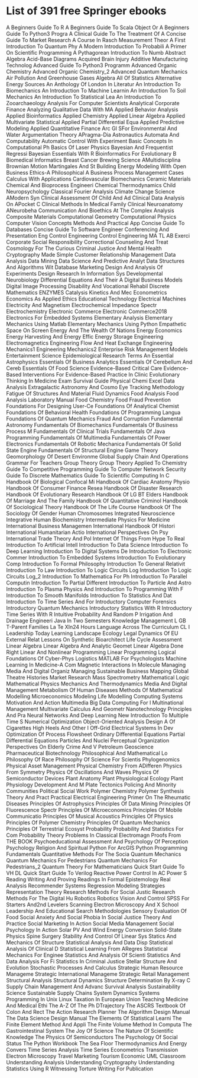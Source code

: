 # List of 391 free Springer ebooks

A Beginners Guide To R
A Beginners Guide To Scala Object Or
A Beginners Guide To Python3 Progra
A Clinical Guide To The Treatment Of
A Concise Guide To Market Research
A Course In Rasch Measurement Theor
A First Introduction To Quantum Phy
A Modern Introduction To Probabili
A Primer On Scientific Programming
A Pythagorean Introduction To Numb
Abstract Algebra
Acid-Base Diagrams
Acquired Brain Injury
Additive Manufacturing Technolog
Advanced Guide To Python3 Programm
Advanced Organic Chemistry
Advanced Organic Chemistry_2
Advanced Quantum Mechanics
Air Pollution And Greenhouse Gases
Algebra
All Of Statistics
Alternative Energy Sources
An Anthology Of London In Literatur
An Introduction To Biomechanics
An Introduction To Machine Learnin
An Introduction To Soil Mechanics
An Introduction To Statistical Lea
An Introduction To Zooarchaeology
Analysis For Computer Scientists
Analytical Corporate Finance
Analyzing Qualitative Data With MA
Applied Behavior Analysis
Applied Bioinformatics
Applied Chemistry
Applied Linear Algebra
Applied Multivariate Statistical
Applied Partial Differential Equa
Applied Predictive Modeling
Applied Quantitative Finance
Arc GI SFor Environmental And Water
Argumentation Theory APragma-Dia
Astronautics
Automata And Computability
Automatic Control With Experiment
Basic Concepts In Computational Ph
Basics Of Laser Physics
Bayesian And Frequentist Regressi
Bayesian Essentials With R
Bioinformatics For Evolutionary B
Biomedical Informatics
Breast Cancer
Brewing Science AMultidisciplina
Brownian Motion Martingales And St
Building Energy Modeling With Open
Business Ethics-A Philosophical A
Business Process Management Cases
Calculus With Applications
Cardiovascular Biomechanics
Ceramic Materials
Chemical And Bioprocess Engineeri
Chemical Thermodynamics
Child Neuropsychology
Classical Fourier Analysis
Climate Change Science AModern Syn
Clinical Assessment Of Child And Ad
Clinical Data Analysis On APocket C
Clinical Methods In Medical Family
Clinical Neuroanatomy ANeurobeha
Communication And Bioethics At The
Complex Analysis
Composite Materials
Computational Geometry
Computational Physics
Computer Vision
Concepts Methods And Practical App
Concise Guide To Databases
Concise Guide To Software Engineer
Conferencing And Presentation Eng
Control Engineering
Control Engineering MA TL AB Exerci
Corporate Social Responsibility
Correctional Counseling And Treat
Cosmology For The Curious
Criminal Justice And Mental Health
Cryptography Made Simple
Customer Relationship Management
Data Analysis
Data Mining
Data Science And Predictive Analyt
Data Structures And Algorithms Wit
Database Marketing
Design And Analysis Of Experiments
Design Research In Information Sys
Developmental Neurobiology
Differential Equations And Their A
Digital Business Models
Digital Image Processing
Disability And Vocational Rehabil
Discrete Mathematics
ENZYMES Catalysis Kinetics And Mec
Econometrics
Economics As Applied Ethics
Educational Technology
Electrical Machines
Electricity And Magnetism
Electrochemical Impedance Spectr
Electrochemistry
Electronic Commerce
Electronic Commerce2018
Electronics For Embedded Systems
Elementary Analysis
Elementary Mechanics Using Matlab
Elementary Mechanics Using Python
Empathetic Space On Screen
Energy And The Wealth Of Nations
Energy Economics
Energy Harvesting And Energy Effic
Energy Storage
Engineering Electromagnetics
Engineering Flow And Heat Exchange
Engineering Mechanics1
Engineering Mechanics2
Enterprise Risk Management Models
Entertainment Science
Epidemiological Research Terms An
Essential Astrophysics
Essentials Of Business Analytics
Essentials Of Cerebellum And Cereb
Essentials Of Food Science
Evidence-Based Critical Care
Evidence-Based Interventions For
Evidence-Based Practice In Clinic
Evolutionary Thinking In Medicine
Exam Survival Guide Physical Chemi
Excel Data Analysis
Extragalactic Astronomy And Cosmo
Eye Tracking Methodology
Fatigue Of Structures And Material
Fluid Dynamics
Food Analysis
Food Analysis Laboratory Manual
Food Chemistry
Food Fraud Prevention
Foundations For Designing User-Ce
Foundations Of Analytical Chemist
Foundations Of Behavioral Health
Foundations Of Programming Langua
Foundations Of Quantum Mechanics
Fraud And Corruption
Fundamental Astronomy
Fundamentals Of Biomechanics
Fundamentals Of Business Process M
Fundamentals Of Clinical Trials
Fundamentals Of Java Programming
Fundamentals Of Multimedia
Fundamentals Of Power Electronics
Fundamentals Of Robotic Mechanica
Fundamentals Of Solid State Engine
Fundamentals Of Structural Engine
Game Theory
Geomorphology Of Desert Environme
Global Supply Chain And Operations
Grammar For Teachers
Group Theory
Group Theory Applied To Chemistry
Guide To Competitive Programming
Guide To Computer Network Security
Guide To Discrete Mathematics
Guide To Scientific Computing In C
Handbook Of Biological Confocal Mi
Handbook Of Cardiac Anatomy Physio
Handbook Of Consumer Finance Resea
Handbook Of Disaster Research
Handbook Of Evolutionary Research
Handbook Of LG BT Elders
Handbook Of Marriage And The Family
Handbook Of Quantitative Criminol
Handbook Of Sociological Theory
Handbook Of The Life Course
Handbook Of The Sociology Of Gender
Human Chromosomes
Integrated Neuroscience
Integrative Human Biochemistry
Intermediate Physics For Medicine
International Business Managemen
International Handbook Of Histori
International Humanitarian Actio
International Perspectives On Psy
International Trade Theory And Pol
Internet Of Things From Hype To Real
Introduction To Artificial Intell
Introduction To Data Science
Introduction To Deep Learning
Introduction To Digital Systems De
Introduction To Electronic Commer
Introduction To Embedded Systems
Introduction To Evolutionary Comp
Introduction To Formal Philosophy
Introduction To General Relativit
Introduction To Law
Introduction To Logic Circuits Log
Introduction To Logic Circuits Log_2
Introduction To Mathematica For Ph
Introduction To Parallel Computin
Introduction To Partial Different
Introduction To Particle And Astro
Introduction To Plasma Physics And
Introduction To Programming With F
Introduction To Smooth Manifolds
Introduction To Statistics And Dat
Introduction To Time Series And For
Introductory Computer Forensics
Introductory Quantum Mechanics
Introductory Statistics With R
Introductory Time Series With R
Intuitive Probability And Random P
Irrigation And Drainage Engineeri
Java In Two Semesters
Knowledge Management
L GB T-Parent Families
La Te XIn24 Hours
Language Across The Curriculum CL I
Leadership Today
Learning Landscape Ecology
Legal Dynamics Of EU External Relat
Lessons On Synthetic Bioarchitect
Life Cycle Assessment
Linear Algebra
Linear Algebra And Analytic Geomet
Linear Algebra Done Right
Linear And Nonlinear Programming
Linear Programming
Logical Foundations Of Cyber-Phys
Logistics
MATLAB For Psychologists
Machine Learning In Medicine-A Com
Magnetic Interactions In Molecule
Managing Media And Digital Organiz
Managing Sustainable Business
Mapping Global Theatre Histories
Market Research
Mass Spectrometry
Mathematical Logic
Mathematical Physics
Mechanics And Thermodynamics
Media And Digital Management
Metabolism Of Human Diseases
Methods Of Mathematical Modelling
Microeconomics
Modeling Life
Modelling Computing Systems
Motivation And Action
Multimedia Big Data Computing For I
Multinational Management
Multivariate Calculus And Geometr
Nanotechnology Principles And Pra
Neural Networks And Deep Learning
New Introduction To Multiple Time S
Numerical Optimization
Object-Oriented Analysis Design A
Of Cigarettes High Heels And Other I
Off-Grid Electrical Systems In Dev
Optimization Of Process Flowsheet
Ordinary Differential Equations
Partial Differential Equations
Particles And Nuclei
Perceptual Organization
Perspectives On Elderly Crime And V
Petroleum Geoscience
Pharmaceutical Biotechnology
Philosophical And Mathematical Lo
Philosophy Of Race
Philosophy Of Science For Scientis
Phylogenomics
Physical Asset Management
Physical Chemistry From ADifferen
Physics From Symmetry
Physics Of Oscillations And Waves
Physics Of Semiconductor Devices
Plant Anatomy
Plant Physiological Ecology
Plant Physiology Development And M
Plate Tectonics
Policing And Minority Communities
Political Social Work
Polymer Chemistry
Polymer Synthesis Theory And Pract
Practical Electrical Engineering
Primer On The Rheumatic Diseases
Principles Of Astrophysics
Principles Of Data Mining
Principles Of Fluorescence Spectr
Principles Of Microeconomics
Principles Of Mobile Communicatio
Principles Of Musical Acoustics
Principles Of Physics
Principles Of Polymer Chemistry
Principles Of Quantum Mechanics
Principles Of Terrestrial Ecosyst
Probability
Probability And Statistics For Com
Probability Theory
Problems In Classical Electromagn
Proofs From THE BOOK
Psychoeducational Assessment And
Psychology Of Perception
Psychology Religion And Spiritual
Python For ArcGIS
Python Programming Fundamentals
Quantitative Methods For The Socia
Quantum Mechanics
Quantum Mechanics For Pedestrians
Quantum Mechanics For Pedestrians_2
Quantum Theory For Mathematicians
Quick Start Guide To VH DL
Quick Start Guide To Verilog
Reactive Power Control In AC Power S
Reading Writing And Proving
Readings In Formal Epistemology
Real Analysis
Recommender Systems
Regression Modeling Strategies
Representation Theory
Research Methods For Social Justic
Research Methods For The Digital Hu
Robotics
Robotics Vision And Control
SPSS For Starters And2nd Levelers
Scanning Electron Microscopy And X
School Leadership And Educational
Search Methodologies
Sensory Evaluation Of Food
Social Anxiety And Social Phobia In
Social Justice Theory And Practice
Social Marketing In Action
Social Media Management
Social Psychology In Action
Solar PV And Wind Energy Conversion
Solid-State Physics
Spine Surgery
Stability And Control Of Linear Sys
Statics And Mechanics Of Structure
Statistical Analysis And Data Disp
Statistical Analysis Of Clinical D
Statistical Learning From ARegres
Statistical Mechanics For Enginee
Statistics And Analysis Of Scienti
Statistics And Data Analysis For Fi
Statistics In Criminal Justice
Stellar Structure And Evolution
Stochastic Processes And Calculus
Strategic Human Resource Manageme
Strategic International Manageme
Strategic Retail Management
Structural Analysis
Structural Dynamics
Structure Determination By X-ray C
Supply Chain Management And Advanc
Survival Analysis
Sustainability Science
Sustainable Supply Chains
System Dynamics
Systems Programming In Unix Linux
Taxation In European Union
Teaching Medicine And Medical Ethi
The A-Z Of The Ph DTrajectory
The ASCRS Textbook Of Colon And Rect
The Action Research Planner
The Algorithm Design Manual
The Data Science Design Manual
The Elements Of Statistical Learni
The Finite Element Method And Appli
The Finite Volume Method In Computa
The Gastrointestinal System
The Joy Of Science
The Nature Of Scientific Knowledge
The Physics Of Semiconductors
The Psychology Of Social Status
The Python Workbook
The Sea Floor
Thermodynamics And Energy Convers
Time Series Analysis
Time Series Econometrics
Transmission Electron Microscopy
Travel Marketing Tourism Economic
UML Classroom
Understanding Analysis
Understanding Cryptography
Understanding Statistics Using R
Witnessing Torture
Writing For Publication
